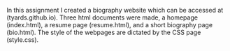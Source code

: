 In this assignment I created a biography website which can be accessed at 
(tyards.github.io). Three html documents were made, a homepage (index.html),
a resume page (resume.html), and a short biography page (bio.html). The style
of the webpages are dictated by the CSS page (style.css). 